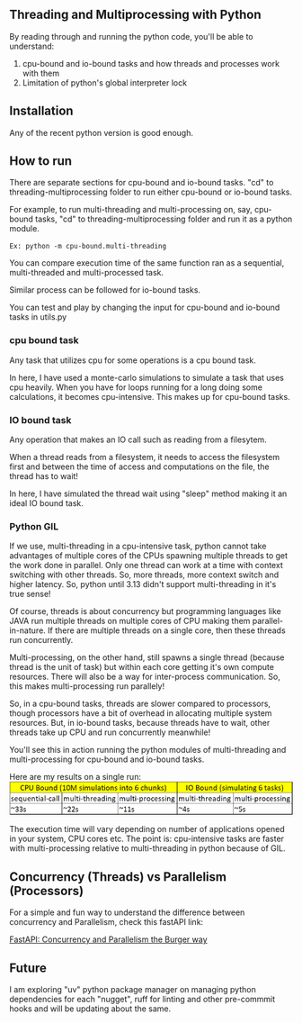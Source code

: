 ## Threading and Multiprocessing with Python
By reading through and running the python code, you'll be able to understand:

1. cpu-bound and io-bound tasks and how threads and processes work with them
2. Limitation of python's global interpreter lock

## Installation
Any of the recent python version is good enough.

## How to run
There are separate sections for cpu-bound and io-bound tasks. "cd" to threading-multiprocessing folder to run either cpu-bound or io-bound tasks.

For example, to run multi-threading and multi-processing on, say, cpu-bound tasks, "cd" to threading-multiprocessing folder and run it as a python module.

    Ex: python -m cpu-bound.multi-threading

You can compare execution time of the same function ran as a sequential, multi-threaded and multi-processed task.

Similar process can be followed for io-bound tasks.

You can test and play by changing the input for cpu-bound and io-bound tasks in utils.py

### cpu bound task
Any task that utilizes cpu for some operations is a 
cpu bound task.

In here, I have used a monte-carlo simulations to simulate
a task that uses cpu heavily. When you have for loops
running for a long doing some calculations, it becomes
cpu-intensive. This makes up for cpu-bound tasks.


### IO bound task
Any operation that makes an IO call such as reading
from a filesytem.

When a thread reads from a filesystem, it needs to
access the filesystem first and between the time of access
and computations on the file, the thread has to wait!

In here, I have simulated the thread wait using "sleep"
method making it an ideal IO bound task.

### Python GIL
If we use, multi-threading in a cpu-intensive task, python cannot take advantages of multiple cores of the CPUs spawning multiple threads to get the work done in parallel. Only one thread can work at a time with context switching with other threads. So, more threads, more context switch and higher latency. So, python until 3.13 didn't support multi-threading in it's true sense!

Of course, threads is about concurrency but programming languages like JAVA run multiple threads on multiple cores of CPU making them parallel-in-nature. If there are multiple threads on a single core, then these threads run concurrently.

Multi-processing, on the other hand, still spawns a single thread (because thread is the unit of task) but within each core getting it's own compute resources. There will also be a way for inter-process communication. So, this makes multi-processing run parallely!

So, in a cpu-bound tasks, threads are slower compared to processors, though processors have a bit of overhead in allocating multiple system resources.
But, in io-bound tasks, because threads have to wait, other threads take up CPU and run concurrently meanwhile! 

You'll see this in action running the python modules of multi-threading and multi-processing for cpu-bound and io-bound tasks.

Here are my results on a single run:
![alt text](image.png)

The execution time will vary depending on number of applications opened in your system, CPU cores etc. The point is: cpu-intensive tasks are faster with multi-processing relative to multi-threading in python because of GIL.

## Concurrency (Threads) vs Parallelism (Processors)
For a simple and fun way to understand the difference between concurrency and Parallelism, check this fastAPI link:

[FastAPI: Concurrency and Parallelism the Burger way](https://fastapi.tiangolo.com/async/#asynchronous-code)



## Future
I am exploring "uv" python package manager on 
managing python dependencies for each "nugget",
ruff for linting and other pre-commmit hooks and
will be updating about the same.
